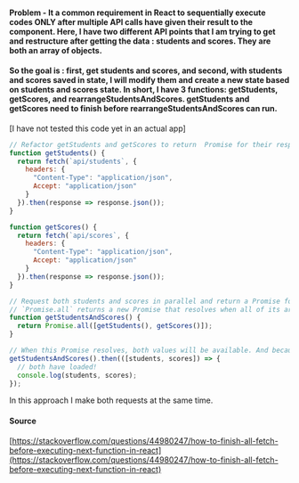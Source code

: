 #### Problem - It a common requirement in React to sequentially execute codes ONLY after multiple API calls have given their result to the component. Here, I have two different API points that I am trying to get and restructure after getting the data : students and scores. They are both an array of objects.

#### So the goal is : first, get students and scores, and second, with students and scores saved in state, I will modify them and create a new state based on students and scores state. In short, I have 3 functions: getStudents, getScores, and rearrangeStudentsAndScores. getStudents and getScores need to finish before rearrangeStudentsAndScores can run.

[I have not tested this code yet in an actual app]

```js
// Refactor getStudents and getScores to return  Promise for their response bodies
function getStudents() {
  return fetch(`api/students`, {
    headers: {
      "Content-Type": "application/json",
      Accept: "application/json"
    }
  }).then(response => response.json());
}

function getScores() {
  return fetch(`api/scores`, {
    headers: {
      "Content-Type": "application/json",
      Accept: "application/json"
    }
  }).then(response => response.json());
}

// Request both students and scores in parallel and return a Promise for both values.
// `Promise.all` returns a new Promise that resolves when all of its arguments resolve.
function getStudentsAndScores() {
  return Promise.all([getStudents(), getScores()]);
}

// When this Promise resolves, both values will be available. And because getStudentsAndScores() returns a Promise, I can chain a .then() function to it.
getStudentsAndScores().then(([students, scores]) => {
  // both have loaded!
  console.log(students, scores);
});
```

In this approach I make both requests at the same time.

#### Source

[https://stackoverflow.com/questions/44980247/how-to-finish-all-fetch-before-executing-next-function-in-react](https://stackoverflow.com/questions/44980247/how-to-finish-all-fetch-before-executing-next-function-in-react)
